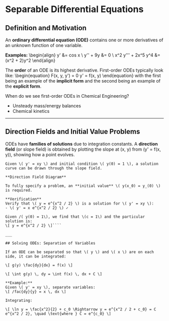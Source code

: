 # Separable Differential Equations
## Definition and Motivation

An **ordinary differential equation (ODE)** contains one or more derivatives of an unknown function of one variable.

**Examples:**
\begin{align} 
y' &= cos x \\
y'' + 9y &= 0 \\
x^2 y''' + 2x^5 y^4 &= (x^2 + 2)y^2
\end{align}
                                                                                                                  
The **order** of an ODE is its highest derivative. First-order ODEs typically look like:
\begin{equation}
F(x, y, y') = 0
y' = f(x, y)
\end{equation}
with the first being an example of the **implicit form** and the second being an example of the **explicit form**.

When do we see first-order ODEs in Chemical Engineering?
- Unsteady mass/energy balances
- Chemical kinetics

---

## Direction Fields and Initial Value Problems

ODEs have **families of solutions** due to integration constants. A **direction field** (or slope field) is obtained by plotting the slope at (x, y) from (y' = f(x, y)), showing how a point evolves.

````{example}
Given \( y' = xy \) and initial condition \( y(0) = 1 \), a solution curve can be drawn through the slope field.

**Direction Field Diagram**

To fully specify a problem, an **initial value** \( y(x_0) = y_(0) \) is required.

**Verification**
Verify that \( y = e^{x^2 / 2} \) is a solution for \( y' = xy \):
- \( y' = x e^{x^2 / 2} \) ✓

Given /( y(0) = 1\), we find that \(c = 1\) and the particular solution is:
\[ y = e^{x^2 / 2} \]````

___

## Solving ODEs: Separation of Variables

If an ODE can be separated so that \( y \) and \( x \) are on each side, it can be integrated:

\[ g(y) \fac{dy}{dx} = f(x) \]

\[ \int g(y) \, dy = \int f(x) \, dx + C \]

**Example:**
Given \( y' = xy \), separate variables:
\[ /fac{dy}{y} = x \, dx \]

Integrating:

\[ \ln y = \fac{x^2}{2} + c_0 \Rightarrow y = e^{x^2 / 2 + c_0} = C e^{x^2 / 2}, \quad \text{where } C = e^{c_0} \]